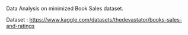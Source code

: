 Data Analysis on minimized Book Sales dataset. 

Dataset : https://www.kaggle.com/datasets/thedevastator/books-sales-and-ratings
